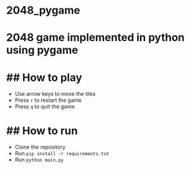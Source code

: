 # 2048_pygame

# 2048 game implemented in python using pygame

# ## How to play
- Use arrow keys to move the tiles
- Press `r` to restart the game
- Press `q` to quit the game
    
# ## How to run
- Clone the repository
- Run `pip install -r requirements.txt`
- Run `python main.py`
